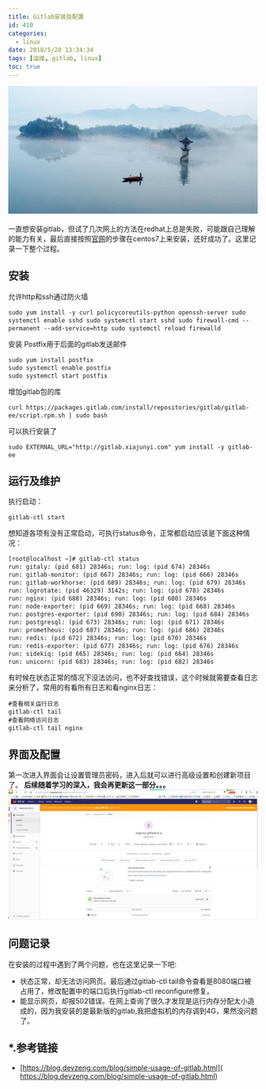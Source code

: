 ```yaml
---
title: Gitlab安装及配置
id: 410
categories:
  - linux
date: 2018/5/20 13:34:34     
tags: [运维, gitlab, linux]
toc: true
---
```

![img](/img/xjy/tangquanchi.jpg)<br/><br/>
一直想安装gitlab，但试了几次网上的方法在redhat上总是失败，可能跟自己理解的能力有关，最后直接按照[官网](https://about.gitlab.com/installation/#centos-7)的步骤在centos7上来安装，还好成功了。这里记录一下整个过程。

<!--more-->

## 安装
允许http和ssh通过防火墙
``` shell
sudo yum install -y curl policycoreutils-python openssh-server sudo systemctl enable sshd sudo systemctl start sshd sudo firewall-cmd --permanent --add-service=http sudo systemctl reload firewalld 
```

安装 Postfix用于后面的gitlab发送邮件
```shell
sudo yum install postfix
sudo systemctl enable postfix
sudo systemctl start postfix
```

增加gitlab包的库
```shell
curl https://packages.gitlab.com/install/repositories/gitlab/gitlab-ee/script.rpm.sh | sudo bash
```

可以执行安装了
``` shell
sudo EXTERNAL_URL="http://gitlab.xiajunyi.com" yum install -y gitlab-ee
```

## 运行及维护
执行启动：
```shell
gitlab-ctl start
```
想知道各项有没有正常启动，可执行status命令，正常都启动应该是下面这种情况：
```text
[root@localhost ~]# gitlab-ctl status
run: gitaly: (pid 681) 28346s; run: log: (pid 674) 28346s
run: gitlab-monitor: (pid 667) 28346s; run: log: (pid 666) 28346s
run: gitlab-workhorse: (pid 689) 28346s; run: log: (pid 679) 28346s
run: logrotate: (pid 46329) 3142s; run: log: (pid 678) 28346s
run: nginx: (pid 688) 28346s; run: log: (pid 680) 28346s
run: node-exporter: (pid 669) 28346s; run: log: (pid 668) 28346s
run: postgres-exporter: (pid 690) 28346s; run: log: (pid 684) 28346s
run: postgresql: (pid 673) 28346s; run: log: (pid 671) 28346s
run: prometheus: (pid 687) 28346s; run: log: (pid 686) 28346s
run: redis: (pid 672) 28346s; run: log: (pid 670) 28346s
run: redis-exporter: (pid 677) 28346s; run: log: (pid 676) 28346s
run: sidekiq: (pid 665) 28346s; run: log: (pid 664) 28346s
run: unicorn: (pid 683) 28346s; run: log: (pid 682) 28346s
```
有时候在状态正常的情况下没法访问，也不好查找错误，这个时候就需要查看日志来分析了，常用的有看所有日志和看nginx日志：
```shell
#查看相关运行日志
gitlab-ctl tail
#查看网络访问日志
gitlab-ctl tail nginx
```

## 界面及配置
第一次进入界面会让设置管理员密码，进入后就可以进行高级设置和创建新项目了。
**后续随着学习的深入，我会再更新这一部分。。。**
![img](/img/xjy/gitlab1.jpg)

## 问题记录
在安装的过程中遇到了两个问题，也在这里记录一下吧:
+ 状态正常，却无法访问网页。最后通过gitlab-ctl tail命令查看是8080端口被占用了，修改配置中的端口后执行gitlab-ctl reconfigure修复。
+ 能显示网页，却报502错误。在网上查询了很久才发现是运行内存分配太小造成的，因为我安装的是最新版的gitlab,我把虚拟机的内存调到4G，果然没问题了。


## *.参考链接 
+ [https://blog.devzeng.com/blog/simple-usage-of-gitlab.html](
https://blog.devzeng.com/blog/simple-usage-of-gitlab.html)